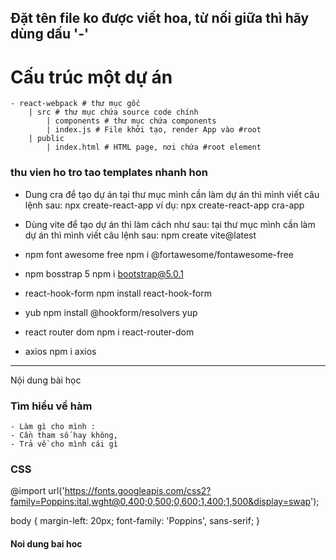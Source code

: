 ## Đặt tên file ko được viết hoa, từ nối giữa thì hãy dùng dấu '-'

# Cấu trúc một dự án

    - react-webpack # thư mục gốc
    	| src # thư mục chứa source code chính
    		| components # thư mục chứa components
    		| index.js # File khởi tạo, render App vào #root
    	| public
    		| index.html # HTML page, nơi chứa #root element

### thu vien ho tro tao templates nhanh hon

-   Dung cra để tạo dự án
    tại thư mục mình cần làm dự án thì mình viết câu lệnh sau:
    npx create-react-app <project-name>
    ví dụ: npx create-react-app cra-app

-   Dùng vite để tạo dự án thì làm cách như sau:
    tại thư mục mình cần làm dự án thì mình viết câu lệnh sau:
    npm create vite@latest

-   npm font awesome free
    npm i @fortawesome/fontawesome-free

-   npm bosstrap 5
    npm i bootstrap@5.0.1

-   react-hook-form
    npm install react-hook-form

-   yub
    npm install @hookform/resolvers yup

-   react router dom
    npm i react-router-dom
-   axios
    npm i axios

---

Nội dung bài học

### Tìm hiểu về hàm

    - Làm gì cho mình :
    - Cần tham số hay không,
    - Trả về cho mình cái gì

### CSS

@import url('https://fonts.googleapis.com/css2?family=Poppins:ital,wght@0,400;0,500;0,600;1,400;1,500&display=swap');

body {
margin-left: 20px;
font-family: 'Poppins', sans-serif;
}
#### Noi dung bai hoc

